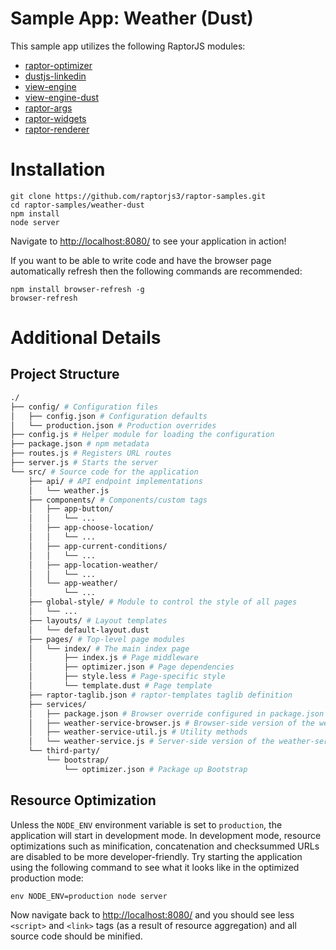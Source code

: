 Sample App: Weather (Dust)
======================================

This sample app utilizes the following RaptorJS modules:

* [raptor-optimizer](https://github.com/raptorjs3/raptor-optimizer)
* [dustjs-linkedin](https://github.com/linkedin/dustjs)
* [view-engine](https://github.com/patrick-steele-idem/view-engine)
* [view-engine-dust](https://github.com/patrick-steele-idem/view-engine-dust)
* [raptor-args](https://github.com/raptorjs3/raptor-args)
* [raptor-widgets](https://github.com/raptorjs3/raptor-widgets)
* [raptor-renderer](https://github.com/raptorjs3/raptor-renderer)

# Installation

```
git clone https://github.com/raptorjs3/raptor-samples.git
cd raptor-samples/weather-dust
npm install
node server
```

Navigate to [http://localhost:8080/](http://localhost:8080/) to see your application in action!

If you want to be able to write code and have the browser page automatically refresh then the following commands are recommended:

```
npm install browser-refresh -g
browser-refresh
```

# Additional Details

## Project Structure

```bash
./
├── config/ # Configuration files
│   ├── config.json # Configuration defaults
│   └── production.json # Production overrides
├── config.js # Helper module for loading the configuration
├── package.json # npm metadata
├── routes.js # Registers URL routes
├── server.js # Starts the server
└── src/ # Source code for the application
    ├── api/ # API endpoint implementations
    │   └── weather.js
    ├── components/ # Components/custom tags
    │   ├── app-button/
    │   │   └── ...
    │   ├── app-choose-location/
    │   │   └── ...
    │   ├── app-current-conditions/
    │   │   └── ...
    │   ├── app-location-weather/
    │   │   └── ...
    │   └── app-weather/
    │       └── ...
    ├── global-style/ # Module to control the style of all pages
    │   └── ...
    ├── layouts/ # Layout templates
    │   └── default-layout.dust
    ├── pages/ # Top-level page modules
    │   └── index/ # The main index page
    │       ├── index.js # Page middleware
    │       ├── optimizer.json # Page dependencies
    │       ├── style.less # Page-specific style
    │       └── template.dust # Page template
    ├── raptor-taglib.json # raptor-templates taglib definition
    ├── services/
    │   ├── package.json # Browser override configured in package.json
    │   ├── weather-service-browser.js # Browser-side version of the weather-service module
    │   ├── weather-service-util.js # Utility methods
    │   └── weather-service.js # Server-side version of the weather-service module
    └── third-party/
        └── bootstrap/
            └── optimizer.json # Package up Bootstrap
```

## Resource Optimization

Unless the `NODE_ENV` environment variable is set to `production`, the application will start in development mode. In development mode, resource optimizations such as minification, concatenation and checksummed URLs are disabled to be more developer-friendly. Try starting the application using the following command to see what it looks like in the optimized production mode:

```
env NODE_ENV=production node server
```

Now navigate back to [http://localhost:8080/](http://localhost:8080/) and you should see less `<script>` and `<link>` tags (as a result of resource aggregation) and all source code should be minified.

